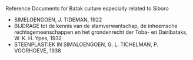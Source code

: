 Reference Documents for Batak culture especially related to Siboro

* SIMELOENGOEN, J. TIDEMAN, 1922
* BIJDRAGE tot de kennis van de stamverwantschap, de inheemsche rechtsgemeenschappen en het grondenrecht der Toba- en Dairibataks, W. K. H. Ypes, 1932
* STEENPLASTIEK IN SIMALOENGOEN, G. L. TICHELMAN, P. VOORHOEVE, 1938
